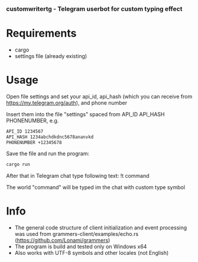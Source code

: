 ### customwritertg - Telegram userbot for custom typing effect 

# Requirements 
- cargo
- settings file (already existing)

# Usage

Open file settings and set your api_id, api_hash (which you can receive from https://my.telegram.org/auth), and phone number 

Insert them into the file "settings" spaced from 
API_ID 
API_HASH 
PHONENUMBER, e.g.

```cmd
API_ID 1234567
API_HASH 1234abchdkdnc5678ananvkd
PHONENUMBER +12345678
```

Save the file and run the program:

```cmd 
cargo run 
```

After that in Telegram chat type following text:
!t command

The world "command" will be typed im the chat with custom type symbol

# Info

- The general code structure of client initialization and event processing was used from grammers-client/examples/echo.rs (https://github.com/Lonami/grammers)
- The program is build and tested only on Windows x64
- Also works with UTF-8 symbols and other locales (not English)